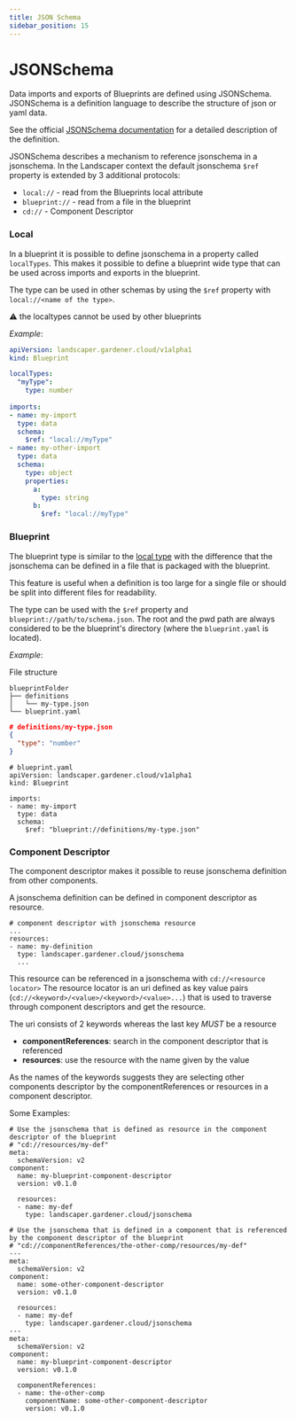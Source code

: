 ```yaml
---
title: JSON Schema
sidebar_position: 15
---
```


# JSONSchema

Data imports and exports of Blueprints are defined using JSONSchema.
JSONSchema is a definition language to describe the structure of json or yaml data.

See the official [JSONSchema documentation](http://json-schema.org/understanding-json-schema/index.html) for a detailed description of the definition.

JSONSchema describes a mechanism to reference jsonschema in a jsonschema.
In the Landscaper context the default jsonschema `$ref` property is extended by 3 additional protocols:
- `local://` - read from the Blueprints local attribute
- `blueprint://` - read from a file in the blueprint
- `cd://` - Component Descriptor

### Local

In a blueprint it is possible to define jsonschema in a property called `localTypes`.
This makes it possible to define a blueprint wide type that can be used across imports and exports in the blueprint.

The type can be used in other schemas by using the `$ref` property with `local://<name of the type>`.

:warning: the localtypes cannot be used by other blueprints

_Example_:

```yaml
apiVersion: landscaper.gardener.cloud/v1alpha1
kind: Blueprint

localTypes:
  "myType": 
    type: number
    
imports:
- name: my-import
  type: data
  schema:
    $ref: "local://myType"
- name: my-other-import
  type: data
  schema:
    type: object
    properties:
      a:
        type: string
      b:
        $ref: "local://myType"
```

### Blueprint

The blueprint type is similar to the [local type](#local) with the difference that the jsonschema can be defined in a file that is packaged with the blueprint.

This feature is useful when a definition is too large for a single file or should be split into different files for readability.

The type can be used with the `$ref` property and `blueprint://path/to/schema.json`.
The root and the pwd path are always considered to be the blueprint's directory (where the `blueprint.yaml` is located).

_Example_:

File structure
```
blueprintFolder
├── definitions
│   └── my-type.json
└── blueprint.yaml
```

```json
# definitions/my-type.json
{
  "type": "number"
}
```

```
# blueprint.yaml
apiVersion: landscaper.gardener.cloud/v1alpha1
kind: Blueprint
    
imports:
- name: my-import
  type: data
  schema:
    $ref: "blueprint://definitions/my-type.json"
```

### Component Descriptor

The component descriptor makes it possible to reuse jsonschema definition from other components.

A jsonschema definition can be defined in component descriptor as resource.

```
# component descriptor with jsonschema resource
...
resources:
- name: my-definition
  type: landscaper.gardener.cloud/jsonschema
  ...
```

This resource can be referenced in a jsonschema with ``cd://<resource locator>`` 
The resource locator is an uri defined as key value pairs (`cd://<keyword>/<value>/<keyword>/<value>...`) that is used to traverse through component descriptors and get the resource.

The uri consists of 2 keywords whereas the last key _MUST_ be a resource
- __componentReferences__: search in the component descriptor that is referenced
- __resources__: use the resource with the name given by the value

As the names of the keywords suggests they are selecting other components descriptor by the componentReferences or resources in a component descriptor.

Some Examples:
```
# Use the jsonschema that is defined as resource in the component descriptor of the blueprint
# "cd://resources/my-def"
meta:
  schemaVersion: v2
component:
  name: my-blueprint-component-descriptor
  version: v0.1.0

  resources:
  - name: my-def
    type: landscaper.gardener.cloud/jsonschema
```

```
# Use the jsonschema that is defined in a component that is referenced by the component descriptor of the blueprint
# "cd://componentReferences/the-other-comp/resources/my-def"
---
meta:
  schemaVersion: v2
component:
  name: some-other-component-descriptor
  version: v0.1.0

  resources:
  - name: my-def
    type: landscaper.gardener.cloud/jsonschema
---
meta:
  schemaVersion: v2
component:
  name: my-blueprint-component-descriptor
  version: v0.1.0

  componentReferences:
  - name: the-other-comp
    componentName: some-other-component-descriptor
    version: v0.1.0
```
